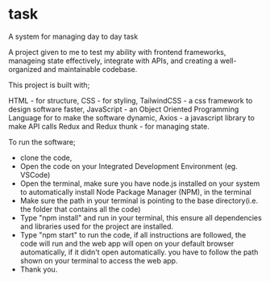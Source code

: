 # task
A system for managing day to day task

A project given to me to test my ability with frontend frameworks, manageing state effectively, integrate with APIs, and creating a well-organized and maintainable codebase.

This project is built with;

HTML - for structure,
CSS - for styling,
TailwindCSS - a css framework to design software faster,
JavaScript - an Object Oriented Programming Language for to make the software dynamic,
Axios - a javascript library to make API calls
Redux and Redux thunk - for managing state.

To run the software;
- clone the code,
- Open the code on your Integrated Development Environment (eg. VSCode)
- Open the terminal, make sure you have node.js installed on your system to automatically install Node Package Manager (NPM),
in the terminal
- Make sure the path in your terminal is pointing to the base directory(i.e. the folder that contains all the code)
- Type "npm install" and run in your terminal, this ensure all dependencies and libraries used for the project are installed.
- Type "npm start" to run the code, if all instructions are followed, the code will run and the web app will open on your default browser automatically, if it didn't open automatically. you have to follow the path shown on your terminal to access the web app.
- Thank you.
